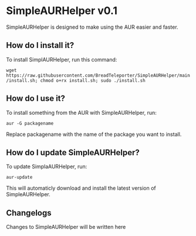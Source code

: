 # SimpleAURHelper v0.1
SimpleAURHelper is designed to make using the AUR easier and faster.

## How do I install it?

To install SimplAURHelper, run this command:

`wget https://raw.githubusercontent.com/BreadTeleporter/SimpleAURHelper/main/install.sh; chmod o+rx install.sh; sudo ./install.sh`

## How do I use it?

To install something from the AUR with SimpleAURHelper, run:

`aur -G packagename`

Replace packagename with the name of the package you want to install.

## How do I update SimpleAURHelper?

To update SimplaAURHelper, run:

`aur-update`

This will automaticly download and install the latest version of SimpleAURHelper.

## Changelogs
Changes to SimpleAURHelper will be written here
